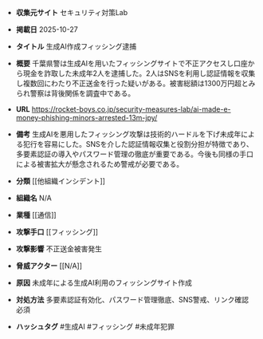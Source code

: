- **収集元サイト**
セキュリティ対策Lab

- **掲載日**
2025-10-27

- **タイトル**
生成AI作成フィッシング逮捕

- **概要**
千葉県警は生成AIを用いたフィッシングサイトで不正アクセスし口座から現金を詐取した未成年2人を逮捕した。2人はSNSを利用し認証情報を収集し複数回にわたり不正送金を行った疑いがある。被害総額は1300万円超とみられ警察は背後関係を調査中である。

- **URL**
https://rocket-boys.co.jp/security-measures-lab/ai-made-e-money-phishing-minors-arrested-13m-jpy/

- **備考**
生成AIを悪用したフィッシング攻撃は技術的ハードルを下げ未成年による犯行を容易にした。SNSを介した認証情報収集と役割分担が特徴であり、多要素認証の導入やパスワード管理の徹底が重要である。今後も同様の手口による被害拡大が懸念されるため警戒が必要である。

- **分類**
[[他組織インシデント]]

- **組織名**
N/A

- **業種**
[[通信]]

- **攻撃手口**
[[フィッシング]]

- **攻撃影響**
不正送金被害発生

- **脅威アクター**
[[N/A]]

- **原因**
未成年による生成AI利用のフィッシングサイト作成

- **対処方法**
多要素認証有効化、パスワード管理徹底、SNS警戒、リンク確認必須

- **ハッシュタグ**
#生成AI #フィッシング #未成年犯罪
